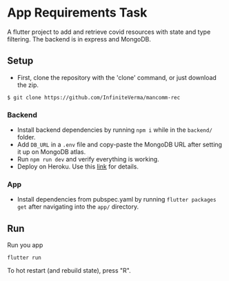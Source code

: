 
# App Requirements Task

A flutter project to add and retrieve covid resources with state and type filtering. The backend is in express and MongoDB. 

## Setup

- First, clone the repository with the 'clone' command, or just download the zip.

```
$ git clone https://github.com/InfiniteVerma/mancomm-rec
```


### Backend

 - Install backend dependencies by running ```npm i``` while in the ```backend/``` folder.
 -  Add ```DB_URL``` in a ```.env``` file and copy-paste the MongoDB URL after setting it up on MongoDB atlas. 
 - Run ```npm run dev``` and verify everything is working.
 - Deploy on Heroku. Use this [link](https://devcenter.heroku.com/articles/getting-started-with-nodejs) for details.

### App

- Install dependencies from pubspec.yaml by running `flutter packages get` after navigating into the ```app/``` directory.

## Run

Run you app

```
flutter run 
```

To hot restart (and rebuild state), press "R".
